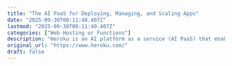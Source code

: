 ```yaml
---
title: "The AI PaaS for Deploying, Managing, and Scaling Apps"
date: "2025-09-30T00:11:40.407Z"
lastmod: "2025-09-30T00:11:40.407Z"
categories: ["Web Hosting or Functions"]
description: "Heroku is an AI platform as a service (AI PaaS) that enables developers to build, run, and scale applications entirely in the cloud."
original_url: "https://www.heroku.com/"
draft: false
---
```

